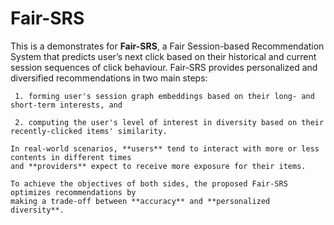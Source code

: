 # Fair-SRS
This is a demonstrates for **Fair-SRS**, a Fair Session-based Recommendation System that 
    predicts user’s next click based on their historical and current session sequences of click behaviour.
     Fair-SRS provides personalized and diversified recommendations in two main steps: 

     1. forming user's session graph embeddings based on their long- and short-term interests, and

     2. computing the user's level of interest in diversity based on their recently-clicked items' similarity.

    In real-world scenarios, **users** tend to interact with more or less contents in different times 
    and **providers** expect to receive more exposure for their items. 

    To achieve the objectives of both sides, the proposed Fair-SRS optimizes recommendations by
    making a trade-off between **accuracy** and **personalized diversity**.
